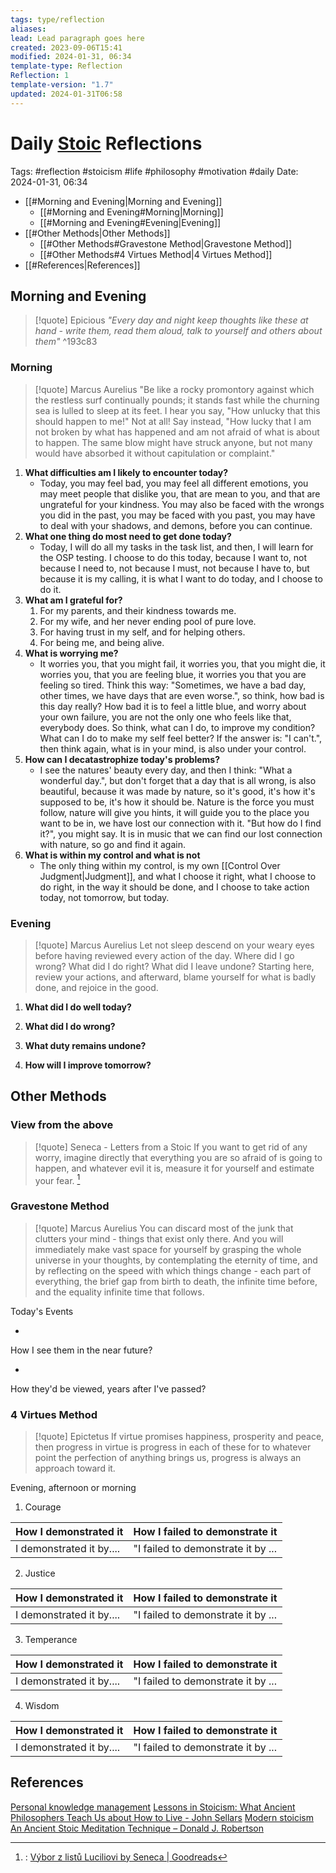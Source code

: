 ```yaml
---
tags: type/reflection
aliases: 
lead: Lead paragraph goes here
created: 2023-09-06T15:41
modified: 2024-01-31, 06:34
template-type: Reflection
Reflection: 1
template-version: "1.7"
updated: 2024-01-31T06:58
---
```

# Daily [Stoic](../SLIP-BOX/Stoicism.md) Reflections

Tags:  #reflection #stoicism #life #philosophy #motivation #daily 
Date: 2024-01-31, 06:34

- [[#Morning and Evening|Morning and Evening]]
	- [[#Morning and Evening#Morning|Morning]]
	- [[#Morning and Evening#Evening|Evening]]
- [[#Other Methods|Other Methods]]
	- [[#Other Methods#Gravestone Method|Gravestone Method]]
	- [[#Other Methods#4 Virtues Method|4 Virtues Method]]
- [[#References|References]]


## Morning and Evening

> [!quote] Epicious 
> _"Every day and night keep thoughts like these at hand - write them, read them aloud, talk to yourself and others about them"_
^193c83
### Morning

> [!quote] Marcus Aurelius
> "Be like a rocky promontory against which the restless surf continually pounds; it stands fast while the churning sea is lulled to sleep at its feet. I hear you say, "How unlucky that this should happen to me!" Not at all! Say instead, "How lucky that I am not broken by what has happened and am not afraid of what is about to happen. The same blow might have struck anyone, but not many would have absorbed it without capitulation or complaint."

1. **What difficulties am I likely to encounter today?**
	- Today, you may feel bad, you may feel all different emotions, you may meet people that dislike you, that are mean to you, and that are ungrateful for your kindness. You may also be faced with the wrongs you did in the past, you may be faced with you past, you may have to deal with your shadows, and demons, before you can continue.
2. **What one thing do most need to get done today?**
	- Today, I will do all my tasks in the task list, and then, I will learn for the OSP testing. I choose to do this today, because I want to, not because I need to, not because I must, not because I have to, but because it is my calling, it is what I want to do today, and I choose to do it.
1. **What am I grateful for?**
	1. For my parents, and their kindness towards me.
	2. For my wife, and her never ending pool of pure love.
	3. For having trust in my self, and for helping others.
	4. For being me, and being alive.
2. **What is worrying me?**
	- It worries you, that you might fail, it worries you, that you might die, it worries you, that you are feeling blue, it worries you that you are feeling so tired. Think this way: "Sometimes, we have a bad day, other times, we have days that are even worse.", so think, how bad is this day really? How bad it is to feel a little blue, and worry about your own failure, you are not the only one who feels like that, everybody does. So think, what can I do, to improve my condition? What can I do to make my self feel better? If the answer is: "I can't.", then think again, what is in your mind, is also under your control.
3. **How can I decatastrophize today's problems?**
	- I see the natures' beauty every day, and then I think: "What a wonderful day.", but don't forget that a day that is all wrong, is also beautiful, because it was made by nature, so it's good, it's how it's supposed to be, it's how it should be. Nature is the force you must follow, nature will give you hints, it will guide you to the place you want to be in, we have lost our connection with it. "But how do I find it?", you might say. It is in music that we can find our lost connection with nature, so go and find it again.
4. **What is within my control and what is not**
	- The only thing within my control, is my own [[Control Over Judgment|Judgment]], and what I choose it right, what I choose to do right, in the way it should be done, and I choose to take action today, not tomorrow, but today.

### Evening

> [!quote] Marcus Aurelius
> Let not sleep descend on your weary eyes before having reviewed every action of the day. Where did I go wrong? What did I do right? What did I leave undone? Starting here, review your actions, and afterward, blame yourself for what is badly done, and rejoice in the good.

1. **What did I do well today?**

2. **What did I do wrong?**

4. **What duty remains undone?**

5. **How will I improve tomorrow?**

## Other Methods

### View from the above

> [!quote] Seneca - Letters from a Stoic
> If you want to get rid of any worry, imagine directly that everything you are so afraid of is going to happen, and whatever evil it is, measure it for yourself and estimate your fear. [^Seneca]


### Gravestone Method

> [!quote] Marcus Aurelius
> You can discard most of the junk that clutters your mind - things that exist only there. And you will immediately make vast space for yourself by grasping the whole universe in your thoughts, by contemplating the eternity of time, and by reflecting on the speed with which things change - each part of everything, the brief gap from birth to death, the infinite time before, and the equality infinite time that follows. 

Today's Events 

-

How I see them in the near future? 

-

How they'd be viewed, years after I've passed?

### 4 Virtues Method

> [!quote] Epictetus 
> If virtue promises happiness, prosperity and peace, then progress in virtue is progress in each of these for to whatever point the perfection of anything brings us, progress is always an approach toward it.

Evening, afternoon or morning

1. Courage 

| How I demonstrated it  | How I failed to demonstrate it |
| ------------------- | ---------------- |
| I demonstrated it by....                 | "I failed to demonstrate it by ...              |

2. Justice

| How I demonstrated it  | How I failed to demonstrate it |
| ------------------- | ---------------- |
| I demonstrated it by....                 | "I failed to demonstrate it by ...             

3. Temperance

| How I demonstrated it  | How I failed to demonstrate it |
| ------------------- | ---------------- |
| I demonstrated it by....                 | "I failed to demonstrate it by ...             

4. Wisdom

| How I demonstrated it  | How I failed to demonstrate it |
| ------------------- | ---------------- |
| I demonstrated it by....                 | "I failed to demonstrate it by ...             

## References

[Personal knowledge management](Personal%20knowledge%20management.md)
[Lessons in Stoicism: What Ancient Philosophers Teach Us about How to Live - John Sellars](https://books.google.cz/books/about/Lessons_in_Stoicism.html?id=ky84zQEACAAJ&redir_esc=y)
[Modern stoicism](https://modernstoicism.com/)
[An Ancient Stoic Meditation Technique – Donald J. Robertson](https://donaldrobertson.name/2017/03/22/an-ancient-stoic-meditation-technique/)

[^Seneca]:: [Výbor z listů Luciliovi by Seneca | Goodreads](https://www.goodreads.com/book/show/23340595-v-bor-z-list-luciliovi) 